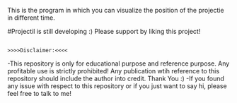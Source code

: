This is the program in which you can visualize the position of the projectie in different time.

#Projectil is still developing :) Please support by liking this project!

                                                                >>>>Disclaimer:<<<<
-This repository is only for educational purpose and reference purpose. Any profitable use is strictly prohibited! Any publication wtih reference to this repository should include the author into credit. Thank You :) -If you found any issue with respect to this repository or if you just want to say hi, please feel free to talk to me!
